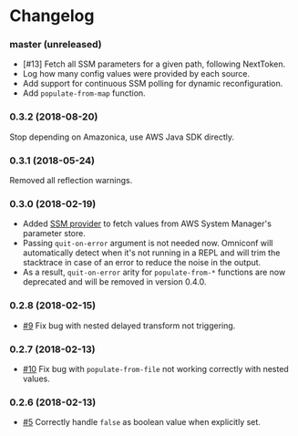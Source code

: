 # Changelog

### master (unreleased)

- [#13] Fetch all SSM parameters for a given path, following NextToken.
- Log how many config values were provided by each source.
- Add support for continuous SSM polling for dynamic reconfiguration.
- Add `populate-from-map` function.

### 0.3.2 (2018-08-20)

Stop depending on Amazonica, use AWS Java SDK directly.

### 0.3.1 (2018-05-24)

Removed all reflection warnings.

### 0.3.0 (2018-02-19)

- Added [SSM
  provider](https://github.com/grammarly/omniconf#fetching-configuration-from-aws-systems-manager-ssm)
  to fetch values from AWS System Manager's parameter store.
- Passing `quit-on-error` argument is not needed now. Omniconf will
  automatically detect when it's not running in a REPL and will trim the
  stacktrace in case of an error to reduce the noise in the output.
- As a result, `quit-on-error` arity for `populate-from-*` functions are now
  deprecated and will be removed in version 0.4.0.

### 0.2.8 (2018-02-15)

- [#9](https://github.com/grammarly/omniconf/issues/9) Fix bug with nested
  delayed transform not triggering.

### 0.2.7 (2018-02-13)

- [#10](https://github.com/grammarly/omniconf/issues/10) Fix bug with
  `populate-from-file` not working correctly with nested values.

### 0.2.6 (2018-02-13)

- [#5](https://github.com/grammarly/omniconf/issues/5) Correctly handle `false`
  as boolean value when explicitly set.
